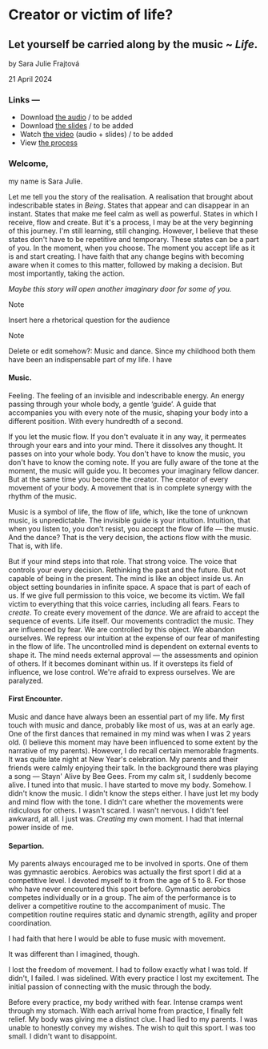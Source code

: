 # Creator or victim of life? 
## Let yourself be carried along by the music ~ _Life_. ## 


by Sara Julie Frajtová

21 April 2024


### Links —
- Download [the audio](…) <!-- Optional audio-only — think podcast. --> / to be added
- Download [the slides](assets/surname-title-slides.pdf) <!-- Link to your slides: PDF, Figma, etc. --> / to be added
- Watch [the video](…) (audio + slides) / to be added
- View [the process](process.md) <!-- Preparation, show and tell your process; think, case study. -->
  
### Welcome,
my name is Sara Julie. 

Let me tell you the story of the realisation. A realisation that brought about indescribable states in _Being_. States that appear and can disappear in an instant. States that make me feel calm as well as powerful. States in which I receive, flow and create. But it's a process, I may be at the very beginning of this journey. I'm still learning, still changing. However, I believe that these states don't have to be repetitive and temporary. These states can be a part of you. In the moment, when you choose. The moment you accept life as it is and start creating. I have faith that any change begins with becoming aware when it comes to this matter, followed by making a decision. But most importantly, taking the action.

_Maybe this story will open another imaginary door for some of you._

> [!NOTE]
> Insert here a rhetorical question for the audience

> [!NOTE]
> Delete or edit somehow?: Music and dance. Since my childhood both them have been an indispensable part of my life. I have

#### Music.
Feeling. The feeling of an invisible and indescribable energy. An energy passing through your whole body, a gentle ‘guide’. A guide that accompanies you with every note of the music, shaping your body into a different position. With every hundredth of a second.

If you let the music flow. If you don't evaluate it in any way, it permeates through your ears and into your mind. There it dissolves any thought. It passes on into your whole body. You don't have to know the music, you don't have to know the coming note. If you are fully aware of the tone at the moment, the music will guide you. It becomes your imaginary fellow dancer. But at the same time you become the creator. The creator of every movement of your body. A movement that is in complete synergy with the rhythm of the music. 

Music is a symbol of life, the flow of life, which, like the tone of unknown music, is unpredictable. The invisible guide is your intuition. Intuition, that when you listen to, you don't resist, you accept the flow of life — the music. And the dance? That is the very decision, the actions flow with the music. That is, with life.

But if your mind steps into that role. That strong voice. The voice that controls your every decision. Rethinking the past and the future. But not capable of being in the present. The mind is like an object inside us. An object setting boundaries in infinite space. A space that is part of each of us. If we give full permission to this voice, we become its victim. We fall victim to everything that this voice carries, including all fears. Fears to _create_. To create every movement of the _dance_. We are afraid to accept the sequence of events. Life itself. Our movements contradict the music. They are influenced by fear. We are controlled by this object. We abandon ourselves. We repress our intuition at the expense of our fear of manifesting in the flow of life. The uncontrolled mind is dependent on external events to shape it. The mind needs external approval — the assessments and opinion of others. If it becomes dominant within us. If it oversteps its field of influence, we lose control. We're afraid to express ourselves. We are paralyzed. 

#### First Encounter.
Music and dance have always been an essential part of my life. My first touch with music and dance, probably like most of us, was at an early age. One of the first dances that remained in my mind was when I was 2 years old. (I believe this moment may have been influenced to some extent by the narrative of my parents). However, I do recall certain memorable fragments.
It was quite late night at New Year's celebration. My parents and their friends were calmly enjoying their talk. In the background there was playing a song — Stayn' Alive by Bee Gees. From my calm sit, I suddenly become alive. I tuned into that music. I have started to move my body. Somehow. I didn't know the music. I didn't know the steps either. I have just let my body and mind flow with the tone. I didn't care whether the movements were ridiculous for others. I wasn't scared. I wasn't nervous. I didn't feel awkward, at all. I just was. _Creating_ my own moment. I had that internal power inside of me.

#### Separtion.
My parents always encouraged me to be involved in sports. One of them was gymnastic aerobics. Aerobics was actually the first sport I did at a competitive level. I devoted myself to it from the age of 5 to 8. For those who have never encountered this sport before. Gymnastic aerobics competes individually or in a group. The aim of the performance is to deliver a competitive routine to the accompaniment of music. The competition routine requires static and dynamic strength, agility and proper coordination. 

I had faith that here I would be able to fuse music with movement. 

It was different than I imagined, though.

I lost the freedom of movement. I had to follow exactly what I was told. If didn't, I failed. I was sidelined. With every practice I lost my excitement. The initial passion of connecting with the music through the body.

Before every practice, my body writhed with fear. Intense cramps went through my stomach. With each arrival home from practice, I finally felt relief. My body was giving me a distinct clue. I had lied to my parents. I was unable to honestly convey my wishes. The wish to quit this sport. I was too small. I didn't want to disappoint. 
